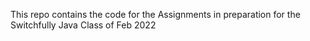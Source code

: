 This repo contains the code for the Assignments in preparation for the Switchfully Java Class of Feb 2022